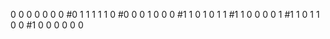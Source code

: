 0 0 0 0 0 0 0
#0 1 1 1 1 1 0
#0 0 0 1 0 0 0
#1 1 0 1 0 1 1
#1 1 0 0 0 0 1
#1 1 0 1 1 0 0
#1 0 0 0 0 0 0
